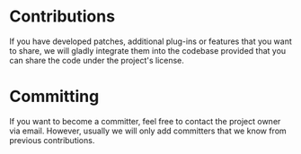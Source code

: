 # Contributions #

If you have developed patches, additional plug-ins or features that you want to share, we will gladly integrate them into the codebase provided that you can share the code under the project's license.

# Committing #

If you want to become a committer, feel free to contact the project owner via email. However, usually we will only add committers that we know from previous contributions.
